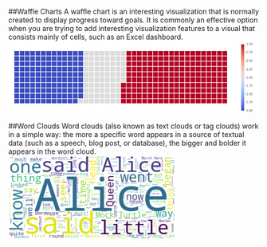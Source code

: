 ##Waffle Charts
A waffle chart is an interesting visualization that is normally created to display progress toward goals. It is commonly an effective option when you are trying to add interesting visualization features to a visual that consists mainly of cells, such as an Excel dashboard.
![](/DataVisualization/images/waffle.png)

##Word Clouds 
Word clouds (also known as text clouds or tag clouds) work in a simple way: the more a specific word appears in a source of textual data (such as a speech, blog post, or database), the bigger and bolder it appears in the word cloud.
![](/DataVisualization/images/wordcloud.png)

